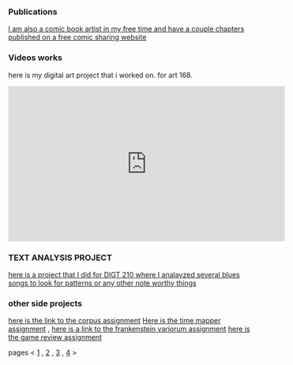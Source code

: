 

### Publications
[I am also a comic book artist in my free time and have a couple chapters published on a free comic sharing website](https://www.webtoons.com/en/challenge/titanfall-webcomic-/list?title_no=613418)



### Videos works 


here is my digital art project that i worked on. for art 168.

<iframe width="560" height="315" src="https://www.youtube.com/embed/apmvGn8XNLM" frameborder="0" allow="accelerometer; autoplay; clipboard-write; encrypted-media; gyroscope; picture-in-picture" allowfullscreen></iframe>



### TEXT ANALYSIS PROJECT

[here is a project that I did for DIGT 210 where I analayzed several blues songs to look for patterns or any other note worthy things](https://am0eba-byte.github.io/blues/)



### other side projects

[here is the link to the corpus assignment](index5.md) [Here is the time mapper assignment](index6.md) , [here is a link to the frankenstein variorum assignment](variorum.md) [here is the game review assignment](index7.md)

pages < [1](index.md) , [2](index2.md) , [3](index3.md) , [4](index4.md) >
